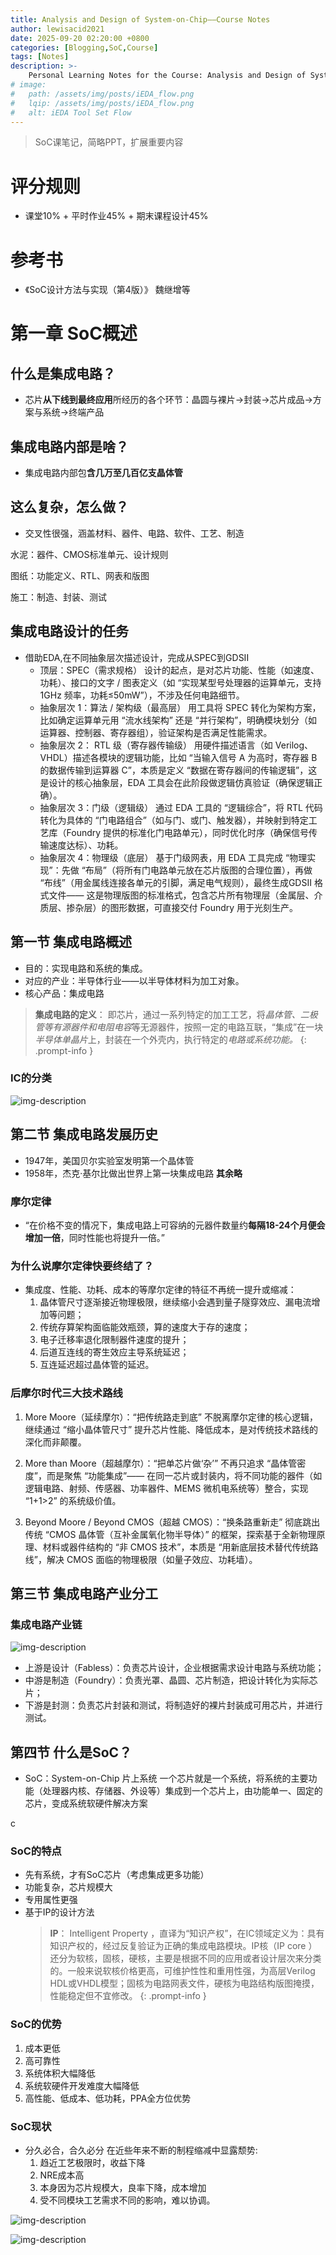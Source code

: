 ```yaml
---
title: Analysis and Design of System-on-Chip——Course Notes
author: lewisacid2021
date: 2025-09-20 02:20:00 +0800
categories: [Blogging,SoC,Course]
tags: [Notes]
description: >-
    Personal Learning Notes for the Course: Analysis and Design of System-on-Chip at BUPT.
# image:
#   path: /assets/img/posts/iEDA_flow.png
#   lqip: /assets/img/posts/iEDA_flow.png
#   alt: iEDA Tool Set Flow
---
```


> SoC课笔记，简略PPT，扩展重要内容

# 评分规则
- 课堂10% + 平时作业45% + 期末课程设计45%

# 参考书
- 《SoC设计方法与实现（第4版）》 魏继增等

# 第一章 SoC概述

## 什么是集成电路？
- 芯片**从下线到最终应用**所经历的各个环节：晶圆与裸片->封装->芯片成品->方案与系统->终端产品

## 集成电路内部是啥？
- 集成电路内部包**含几万至几百亿支晶体管**

## 这么复杂，怎么做？
- 交叉性很强，涵盖材料、器件、电路、软件、工艺、制造

水泥：器件、CMOS标准单元、设计规则

图纸：功能定义、RTL、网表和版图

施工：制造、封装、测试

## 集成电路设计的任务
- 借助EDA,在不同抽象层次描述设计，完成从SPEC到GDSII
    - 顶层：SPEC（需求规格）
设计的起点，是对芯片功能、性能（如速度、功耗）、接口的文字 / 图表定义（如 “实现某型号处理器的运算单元，支持 1GHz 频率，功耗≤50mW”），不涉及任何电路细节。
    - 抽象层次 1：算法 / 架构级（最高层）
用工具将 SPEC 转化为架构方案，比如确定运算单元用 “流水线架构” 还是 “并行架构”，明确模块划分（如运算器、控制器、寄存器组），验证架构是否满足性能需求。
    - 抽象层次 2： RTL 级（寄存器传输级）
用硬件描述语言（如 Verilog、VHDL）描述各模块的逻辑功能，比如 “当输入信号 A 为高时，寄存器 B 的数据传输到运算器 C”，本质是定义 “数据在寄存器间的传输逻辑”，这是设计的核心抽象层，EDA 工具会在此阶段做逻辑仿真验证（确保逻辑正确）。
    - 抽象层次 3：门级（逻辑级）
通过 EDA 工具的 “逻辑综合”，将 RTL 代码转化为具体的 “门电路组合”（如与门、或门、触发器），并映射到特定工艺库（Foundry 提供的标准化门电路单元），同时优化时序（确保信号传输速度达标）、功耗。
    - 抽象层次 4：物理级（底层）
基于门级网表，用 EDA 工具完成 “物理实现”：先做 “布局”（将所有门电路单元放在芯片版图的合理位置），再做 “布线”（用金属线连接各单元的引脚，满足电气规则），最终生成GDSII 格式文件—— 这是物理版图的标准格式，包含芯片所有物理层（金属层、介质层、掺杂层）的图形数据，可直接交付 Foundry 用于光刻生产。

## 第一节 集成电路概述
- 目的：实现电路和系统的集成。
- 对应的产业：半导体行业——以半导体材料为加工对象。
- 核心产品：集成电路

> **集成电路的定义**：
即芯片，通过一系列特定的加工工艺，将*晶体管、二极管等有源器件和电阻电容*等无源器件，按照一定的电路互联，“集成”在一块*半导体单晶片*上，封装在一个外壳内，执行特定的*电路或系统功能。*
{: .prompt-info }

### IC的分类

![img-description](/assets/img/posts/ic_classfy.png)


## 第二节 集成电路发展历史
- 1947年，美国贝尔实验室发明第一个晶体管
- 1958年，杰克·基尔比做出世界上第一块集成电路
**其余略**

### 摩尔定律
- “在价格不变的情况下，集成电路上可容纳的元器件数量约**每隔18-24个月便会增加一倍**，同时性能也将提升一倍。”

### 为什么说摩尔定律快要终结了？
- 集成度、性能、功耗、成本的等摩尔定律的特征不再统一提升或缩减： 
    1. 晶体管尺寸逐渐接近物理极限，继续缩小会遇到量子隧穿效应、漏电流增加等问题；
    2. 传统存算架构面临能效瓶颈，算的速度大于存的速度；
    3. 电子迁移率退化限制器件速度的提升；
    4. 后道互连线的寄生效应主导系统延迟；
    5. 互连延迟超过晶体管的延迟。

### 后摩尔时代三大技术路线

1. More Moore（延续摩尔）：“把传统路走到底”
不脱离摩尔定律的核心逻辑，继续通过 “缩小晶体管尺寸” 提升芯片性能、降低成本，是对传统技术路线的深化而非颠覆。

2. More than Moore（超越摩尔）：“把单芯片做‘杂’”
不再只追求 “晶体管密度”，而是聚焦 “功能集成”—— 在同一芯片或封装内，将不同功能的器件（如逻辑电路、射频、传感器、功率器件、MEMS 微机电系统等）整合，实现 “1+1>2” 的系统级价值。

3. Beyond Moore / Beyond CMOS（超越 CMOS）：“换条路重新走”
彻底跳出传统 “CMOS 晶体管（互补金属氧化物半导体）” 的框架，探索基于全新物理原理、材料或器件结构的 “非 CMOS 技术”，本质是 “用新底层技术替代传统路线”，解决 CMOS 面临的物理极限（如量子效应、功耗墙）。


## 第三节 集成电路产业分工

### 集成电路产业链

![img-description](/assets/img/posts/ic_chain.png)

- 上游是设计（Fabless）：负责芯片设计，企业根据需求设计电路与系统功能；
- 中游是制造（Foundry）：负责光罩、晶圆、芯片制造，把设计转化为实际芯片；
- 下游是封测：负责芯片封装和测试，将制造好的裸片封装成可用芯片，并进行测试。

## 第四节 什么是SoC？
- SoC：System-on-Chip 片上系统
一个芯片就是一个系统，将系统的主要功能（处理器内核、存储器、外设等）集成到一个芯片上，由功能单一、固定的芯片，变成系统软硬件解决方案

c

### SoC的特点
- 先有系统，才有SoC芯片（考虑集成更多功能）
- 功能复杂，芯片规模大
- 专用属性更强
- 基于IP的设计方法
    > **IP**：
    Intelligent Property ，直译为“知识产权”，在IC领域定义为：具有知识产权的，经过反复验证为正确的集成电路模块。IP核（IP core ）还分为软核，固核，硬核，主要是根据不同的应用或者设计层次来分类的。一般来说软核价格更高，可维护性性和重用性强，为高层Verilog HDL或VHDL模型；固核为电路网表文件，硬核为电路结构版图掩摸，性能稳定但不宜修改。
    {: .prompt-info }


### SoC的优势

1. 成本更低
2. 高可靠性
3. 系统体积大幅降低
4. 系统软硬件开发难度大幅降低
5. 高性能、低成本、低功耗，PPA全方位优势


### SoC现状
- 分久必合，合久必分
在近些年来不断的制程缩减中显露颓势:
    1. 趋近工艺极限时，收益下降
    2. NRE成本高
    3. 本身因为芯片规模大，良率下降，成本增加
    4. 受不同模块工艺需求不同的影响，难以协调。

![img-description](/assets/img/posts/ic_cost.png)

![img-description](/assets/img/posts/ic_yield.png)
